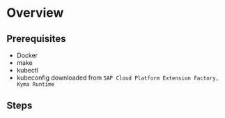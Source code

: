 # Overview

## Prerequisites

- Docker
- make
- kubectl
- kubeconfig downloaded from `SAP Cloud Platform Extension Factory, Kyma Runtime`

## Steps